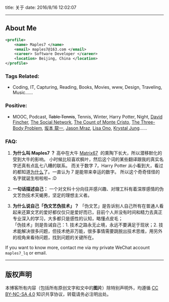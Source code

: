 title: 关于
date: 2016/8/16 12:02:07

---

## About Me

```xml
<profile>
    <name> Maples7 </name>
    <email> maples7@163.com </email>
    <career> Software Developer </career>
    <location> Beijing, China </location>
</profile>
```

### Tags Related:

- Coding, IT, Capturing, Reading, Books, Movies, www, Design, Traveling, Music……

### Positive:

- MOOC, Podcast, ~~Table Tennis~~, Tennis, Winter, Harry Potter, Night, [David Fincher](https://www.douban.com/tag/大卫芬奇/), [The Social Network](https://movie.douban.com/subject/3205624/), [The Count of Monte Cristo](https://book.douban.com/subject/10559578/), [The Three-Body Problem](https://book.douban.com/subject/6518605/), [坂本 龍一](https://zh.wikipedia.org/wiki/坂本龍一), [Jason Mraz](https://en.wikipedia.org/wiki/Jason_Mraz), [Lisa Ono](https://www.douban.com/tag/小野丽莎/), [Krystal Jung](https://en.wikipedia.org/wiki/Krystal_Jung)……

### FAQ:

1. **为什么叫 Maples7 ？**
   高中在大牛 [Matrix67](http://www.matrix67.com/)  的熏陶下长大，所以潜移默化的受到大牛的影响。
   小时候比较喜欢枫叶，然后这个词的某些翻译跟我的真实名字还真有点乱七八糟的联系。
   而关于数字 7，Harry Potter 从小看到大，看过的都知道[为什么](https://www.zhihu.com/question/24214658/answer/27129567)了。一直认为 7 是能带来幸运的数字。
   所以这个奇奇怪怪的名字就诞生啦啦啦~ :D

2. **一句话描述自己：**
   一个对文科十分向往并感兴趣、对理工科有着深厚感情的伪文艺伪技术天蝎男，坚定的理想主义者。

3. **为什么说自己「伪文艺伪技术」？**
   「伪文艺」是告诉别人自己所有在普通人看起来还算文艺的爱好都仅仅只是爱好而已，目前个人并没有时间和精力去真正专业深入的学习，大多都只是感性的认知，略懂点皮毛；  
   「伪技术」则是告诫自己：1. 技术之路永无止境，永远不要满足于现状；2. 技术能解决很多问题，但技术绝非万能，很多事情需要跳脱出技术思维，用另外的视角来看待问题，找到问题的关键所在。

If you want to know more, contact me via my private WeChat account `maples7_lq` or email.

---

## 版权声明

本博客所有内容（包括所有原创文字和文中的**图片**）除特别声明外，均遵循 [CC BY-NC-SA 4.0](https://creativecommons.org/licenses/by-nc-sa/4.0/) 知识共享协议，转载请务必注明出处。
